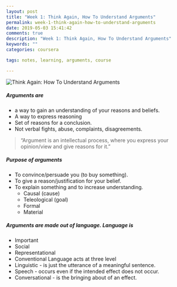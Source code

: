 ```yaml
---
layout: post
title: "Week 1: Think Again, How To Understand Arguments"
permalink: week-1-think-again-how-to-understand-arguments
date: 2019-05-03 15:41:42
comments: true
description: "Week 1: Think Again, How To Understand Arguments"
keywords: ""
categories: coursera

tags: notes, learning, arguments, course

---
```

![Think Again: How To Understand Arguments](/images/think-again.png)

##### Arguments are
* a way to gain an understanding of your reasons and beliefs.
* A way to express reasoning
* Set of reasons for a conclusion.
* Not verbal fights, abuse, complaints, disagreements.

>“Argument is an intellectual process, where you express your opinion/view and give reasons for it.”

##### Purpose of arguments
* To convince/persuade you (to buy something).
* To give a reason/justification for your belief.
* To explain something and to increase understanding.
  * Causal (cause)
  * Teleological (goal)
  * Formal
  * Material

##### Arguments are made out of language. Language is
* Important
* Social
* Representational
* Conventional
Language acts at three level
* Linguistic - is just the utterance of a meaningful sentence.
* Speech - occurs even if the intended effect does not occur.
* Conversational - is the bringing about of an effect.
